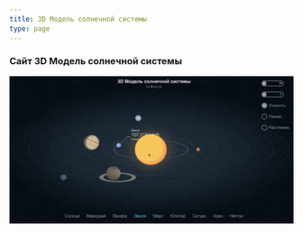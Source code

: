 ```yaml
---
title: 3D Mодель солнечной системы
type: page
---
```


### Сайт 3D Mодель солнечной системы

![Сайт 3D](../projects/3dss.png)
